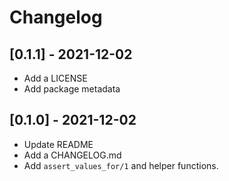 # Changelog

## [0.1.1] - 2021-12-02
- Add a LICENSE
- Add package metadata

## [0.1.0] - 2021-12-02
- Update README
- Add a CHANGELOG.md
- Add `assert_values_for/1` and helper functions.

